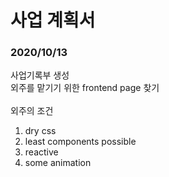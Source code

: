 # 사업 계획서   

### 2020/10/13
사업기록부 생성\
외주를 맡기기 위한 frontend page 찾기\
\
외주의 조건
1. dry css
2. least components possible
3. reactive
4. some animation

